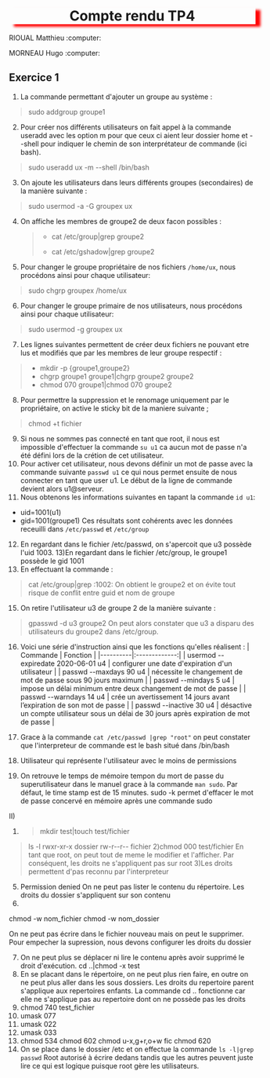 <h1 align="center" style="box-shadow: 10px 5px 5px red">Compte rendu TP4</h1>                                   
<p>RIOUAL Matthieu :computer:</p>
<p>MORNEAU Hugo :computer:</P>

## Exercice 1

1) La commande permettant d'ajouter un groupe au système :
>sudo addgroup groupe1
2) Pour créer nos différents utilisateurs on fait appel à la commande useradd avec les option m pour que ceux ci aient leur dossier home et --shell pour indiquer le chemin de son interprétateur de commande (ici bash).
>sudo useradd ux -m --shell /bin/bash
3) On ajoute les utilisateurs dans leurs différents groupes (secondaires) de la manière suivante :
>sudo usermod -a -G groupex ux
4) On affiche les membres de groupe2 de deux facon possibles :
   > * cat /etc/group|grep groupe2
   >
   > * cat /etc/gshadow|grep groupe2
5) Pour changer le groupe propriétaire de nos fichiers ```/home/ux```, nous procédons ainsi pour chaque utilisateur:
>sudo chgrp groupex /home/ux
6) Pour changer le groupe primaire de nos utilisateurs, nous procédons ainsi pour chaque utilisateur:
>sudo usermod -g groupex ux
7) Les lignes suivantes permettent de créer deux fichiers ne pouvant etre lus et modifiés que par les membres de leur groupe respectif :
> * mkdir -p {groupe1,groupe2}
> * chgrp groupe1 groupe1|chgrp groupe2 groupe2
> * chmod 070 groupe1|chmod 070 groupe2
8) Pour permettre la suppression et le renomage uniquement par le propriétaire, on active le sticky bit de la maniere suivante ;
>chmod +t fichier
9) Si nous ne sommes pas connecté en tant que root, il nous est impossible d'effectuer la commande ```su u1``` ca aucun mot de passe n'a été défini lors de la crétion de cet utilisateur.
10) Pour activer cet utilisateur, nous devons définir un mot de passe avec la commande suivante ```passwd u1``` ce qui nous permet ensuite de nous connecter en tant que user u1. Le début de la ligne de commande devient alors u1@serveur.
11) Nous obtenons les informations suivantes en tapant la commande ```id u1```:
* uid=1001(u1)
* gid=1001(groupe1)
Ces résultats sont cohérents avec les données receuilli dans ```/etc/passwd``` et ```/etc/group```
12) En regardant dans le fichier /etc/passwd, on s'apercoit que u3 possède l'uid 1003.
13)En regardant dans le fichier /etc/group, le groupe1 possède le gid 1001
14) En effectuant la commande :
>cat /etc/group|grep :1002: 
On obtient le groupe2 et on évite tout risque de conflit entre guid et nom de groupe
15) On retire l'utilisateur u3 de groupe 2 de la manière suivante :
>gpasswd -d u3 groupe2
On peut alors constater que u3 a disparu des utilisateurs du groupe2 dans /etc/group.
16) Voici une série d'instruction ainsi que les fonctions qu'elles réalisent :
| Commande  |     Fonction     |
|----------|:-------------:|
| usermod --expiredate 2020-06-01 u4 |  configurer une date d'expiration d'un utilisateur |
| passwd --maxdays 90 u4 |    nécessite le changement de mot de passe sous 90 jours maximum  |
| passwd --mindays 5 u4 | impose un délai minimum entre deux changement de mot de passe |
| passwd --warndays 14 u4 | crée un avertissement 14 jours avant l’expiration de son mot de passe |
| passwd --inactive 30 u4 | désactive un compte utilisateur sous un délai de 30 jours après expiration de mot de passe |

17) Grace à la commande ```cat /etc/passwd |grep "root"``` on peut constater que l'interpreteur de commande est le bash situé dans /bin/bash
18) Utilisateur qui représente l'utilisateur avec le moins de permissions
19) On retrouve le temps de mémoire tempon du mort de passe du superutilisateur dans le manuel grace à la commande ```man sudo```. Par défaut, le time stamp est de 15 minutes.
sudo -k permet d'effacer le mot de passe concervé en mémoire après une commande sudo

II)

1) >mkdir test|touch test/fichier
>ls -l
rwxr-xr-x dossier
rw-r--r-- fichier
2)chmod 000 test/fichier
En tant que root, on peut tout de meme le modifier et l'afficher. Par conséquent, les droits ne s'appliquent pas sur root
3)Les droits permettent d'pas reconnu par l'interpreteur
5) Permission denied On ne peut pas lister le contenu du répertoire. Les droits du dossier s'appliquent sur son contenu
6) 
chmod -w nom_fichier
chmod -w nom_dossier

On ne peut pas écrire dans le fichier nouveau mais on peut le supprimer.
Pour empecher la supression, nous devons configurer les droits du dossier 

7) On ne peut plus se déplacer ni lire le contenu après avoir supprimé le droit d'exécution.
cd ..|chmod -x test
8) En se placant dans le répertoire, on ne peut plus rien faire, en outre on ne peut plus aller dans les sous dossiers. Les droits du repertoire parent s'applique aux repertoires enfants. La commande cd .. fonctionne car elle ne s'applique pas au repertoire dont on ne possède pas les droits
9) chmod 740 test_fichier 
10) umask 077
11) umask 022
12) umask 033
13) chmod 534
chmod 602
chmod u-x,g+r,o+w fic
chmod 620
14) On se place dans le dossier /etc et on effectue la commande ```ls -l|grep passwd```
Root autorisé à écrire dedans tandis que les autres peuvent juste lire ce qui est logique puisque root gère les utilisateurs.
